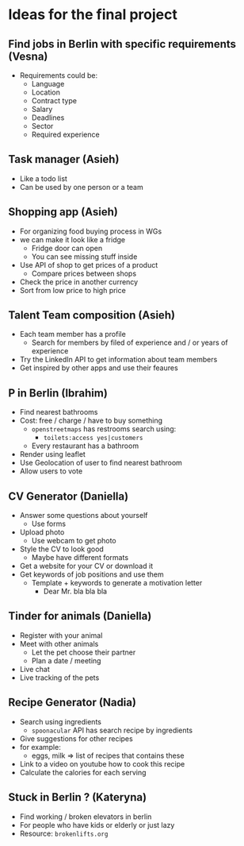 # Ideas for the final project

## Find jobs in Berlin with specific requirements (Vesna)
  * Requirements could be:
    * Language
    * Location
    * Contract type
    * Salary
    * Deadlines
    * Sector
    * Required experience

## Task manager (Asieh)
  * Like a todo list
  * Can be used by one person or a team


## Shopping app (Asieh)
  * For organizing food buying process in WGs
  * we can make it look like a fridge
    * Fridge door can open
    * You can see missing stuff inside
  * Use API of shop to get prices of a product
    * Compare prices between shops
  * Check the price in another currency
  * Sort from low price to high price


## Talent Team composition (Asieh)
  * Each team member has a profile
    * Search for members by filed of experience and / or years of experience
  * Try the LinkedIn API to get information about team members
  * Get inspired by other apps and use their feaures

## P in Berlin (Ibrahim)
  * Find nearest bathrooms
  * Cost: free / charge / have to buy something
    * `openstreetmaps` has restrooms search using:
      * `toilets:access yes|customers`
    * Every restaurant has a bathroom
  * Render using leaflet
  * Use Geolocation of user to find nearest bathroom
  * Allow users to vote

## CV Generator (Daniella)
  * Answer some questions about yourself
    * Use forms
  * Upload photo
    * Use webcam to get photo
  * Style the CV to look good
    * Maybe have different formats
  * Get a website for your CV or download it
  * Get keywords of job positions and use them
    * Template + keywords to generate a motivation letter
      * Dear Mr.  bla bla bla


## Tinder for animals (Daniella)
  * Register with your animal
  * Meet with other animals
    * Let the pet choose their partner
    * Plan a date / meeting
  * Live chat
  * Live tracking of the pets

## Recipe Generator (Nadia)
  * Search using ingredients
    * `spoonacular` API has search recipe by ingredients
  * Give suggestions for other recipes
  * for example:
    * eggs, milk => list of recipes that contains these
  * Link to a video on youtube how to cook this recipe
  * Calculate the calories for each serving

## Stuck in Berlin ? (Kateryna)
  * Find working / broken elevators in berlin
  * For people who have kids or elderly or just lazy
  * Resource: `brokenlifts.org`
